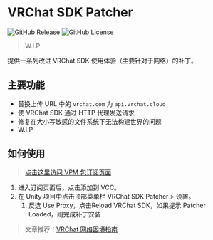 # VRChat SDK Patcher

![GitHub Release](https://img.shields.io/github/v/release/vrcd-community/vrchat-sdk-patcher)
![GitHub License](https://img.shields.io/github/license/vrcd-community/vrchat-sdk-patcher)

> W.I.P

提供一系列改进 VRChat SDK 使用体验（主要针对于网络）的补丁。

## 主要功能

- 替换上传 URL 中的 `vrchat.com` 为 `api.vrchat.cloud`
- 使 VRChat SDK 通过 HTTP 代理发送请求
- 修复在大小写敏感的文件系统下无法构建世界的问题
- W.I.P

## 如何使用

> [点击这里访问 VPM 包订阅页面](https://vcc.vrczh.org/repos/vrcd)

1. 进入订阅页面后，点击添加到 VCC。
2. 在 Unity 项目中点击顶部菜单栏 VRChat SDK Patcher > 设置。
    1. 反选 Use Proxy，点击Reload VRChat SDK，如果提示 Patcher Loaded，则完成补丁安装
 
> 文章推荐：[VRChat 网络困境指南](https://docs.vrcd.org.cn/books/vrchat-oYE)
